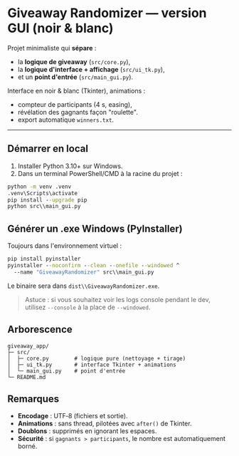 # Giveaway Randomizer — version GUI (noir & blanc)

Projet minimaliste qui **sépare** :
- la **logique de giveaway** (`src/core.py`),
- la **logique d'interface + affichage** (`src/ui_tk.py`),
- et un **point d'entrée** (`src/main_gui.py`).

Interface en noir & blanc (Tkinter), animations :
- compteur de participants (4 s, easing),
- révélation des gagnants façon "roulette".
- export automatique `winners.txt`.

---

## Démarrer en local

1) Installer Python 3.10+ sur Windows.
2) Dans un terminal PowerShell/CMD à la racine du projet :

```bat
python -m venv .venv
.venv\Scripts\activate
pip install --upgrade pip
python src\\main_gui.py
```

## Générer un .exe Windows (PyInstaller)

Toujours dans l'environnement virtuel :

```bat
pip install pyinstaller
pyinstaller --noconfirm --clean --onefile --windowed ^
  --name "GiveawayRandomizer" src\\main_gui.py
```

Le binaire sera dans `dist\\GiveawayRandomizer.exe`.

> Astuce : si vous souhaitez voir les logs console pendant le dev,
> utilisez `--console` à la place de `--windowed`.

## Arborescence

```
giveaway_app/
├─ src/
│  ├─ core.py        # logique pure (nettoyage + tirage)
│  ├─ ui_tk.py       # interface Tkinter + animations
│  └─ main_gui.py    # point d'entrée
└─ README.md
```

## Remarques

- **Encodage** : UTF‑8 (fichiers et sortie).
- **Animations** : sans thread, pilotées avec `after()` de Tkinter.
- **Doublons** : supprimés en ignorant les espaces.
- **Sécurité** : si `gagnants > participants`, le nombre est automatiquement borné.